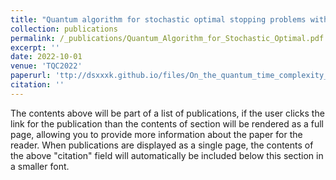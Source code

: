 ```yaml
---
title: "Quantum algorithm for stochastic optimal stopping problems with applications in finance"
collection: publications
permalink: /_publications/Quantum_Algorithm_for_Stochastic_Optimal.pdf
excerpt: ''
date: 2022-10-01
venue: 'TQC2022'
paperurl: 'ttp://dsxxxk.github.io/files/On_the_quantum_time_complexity_of_divide_and_conquer.pdf'
citation: ''
---
```


The contents above will be part of a list of publications, if the user clicks the link for the publication than the contents of section will be rendered as a full page, allowing you to provide more information about the paper for the reader. When publications are displayed as a single page, the contents of the above "citation" field will automatically be included below this section in a smaller font.
